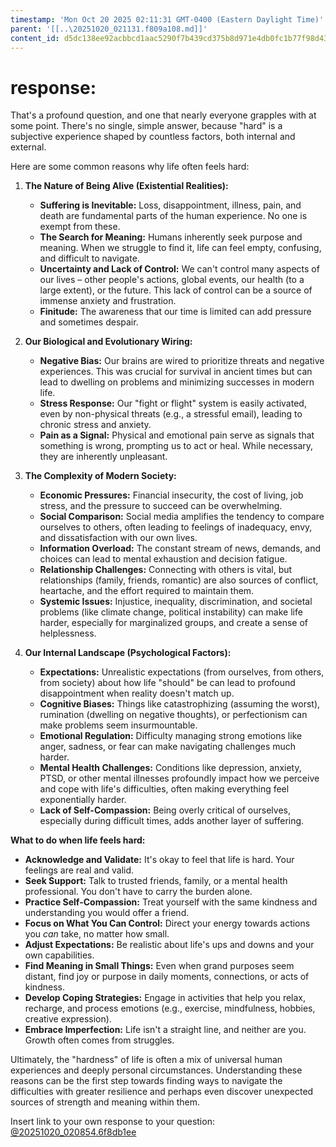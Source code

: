 ```yaml
---
timestamp: 'Mon Oct 20 2025 02:11:31 GMT-0400 (Eastern Daylight Time)'
parent: '[[..\20251020_021131.f809a108.md]]'
content_id: d5dc138ee92acbbcd1aac5290f7b439cd375b8d971e4db0fc1b77f98d4336b0a
---
```


# response:

That's a profound question, and one that nearly everyone grapples with at some point. There's no single, simple answer, because "hard" is a subjective experience shaped by countless factors, both internal and external.

Here are some common reasons why life often feels hard:

1. **The Nature of Being Alive (Existential Realities):**
   * **Suffering is Inevitable:** Loss, disappointment, illness, pain, and death are fundamental parts of the human experience. No one is exempt from these.
   * **The Search for Meaning:** Humans inherently seek purpose and meaning. When we struggle to find it, life can feel empty, confusing, and difficult to navigate.
   * **Uncertainty and Lack of Control:** We can't control many aspects of our lives – other people's actions, global events, our health (to a large extent), or the future. This lack of control can be a source of immense anxiety and frustration.
   * **Finitude:** The awareness that our time is limited can add pressure and sometimes despair.

2. **Our Biological and Evolutionary Wiring:**
   * **Negative Bias:** Our brains are wired to prioritize threats and negative experiences. This was crucial for survival in ancient times but can lead to dwelling on problems and minimizing successes in modern life.
   * **Stress Response:** Our "fight or flight" system is easily activated, even by non-physical threats (e.g., a stressful email), leading to chronic stress and anxiety.
   * **Pain as a Signal:** Physical and emotional pain serve as signals that something is wrong, prompting us to act or heal. While necessary, they are inherently unpleasant.

3. **The Complexity of Modern Society:**
   * **Economic Pressures:** Financial insecurity, the cost of living, job stress, and the pressure to succeed can be overwhelming.
   * **Social Comparison:** Social media amplifies the tendency to compare ourselves to others, often leading to feelings of inadequacy, envy, and dissatisfaction with our own lives.
   * **Information Overload:** The constant stream of news, demands, and choices can lead to mental exhaustion and decision fatigue.
   * **Relationship Challenges:** Connecting with others is vital, but relationships (family, friends, romantic) are also sources of conflict, heartache, and the effort required to maintain them.
   * **Systemic Issues:** Injustice, inequality, discrimination, and societal problems (like climate change, political instability) can make life harder, especially for marginalized groups, and create a sense of helplessness.

4. **Our Internal Landscape (Psychological Factors):**
   * **Expectations:** Unrealistic expectations (from ourselves, from others, from society) about how life "should" be can lead to profound disappointment when reality doesn't match up.
   * **Cognitive Biases:** Things like catastrophizing (assuming the worst), rumination (dwelling on negative thoughts), or perfectionism can make problems seem insurmountable.
   * **Emotional Regulation:** Difficulty managing strong emotions like anger, sadness, or fear can make navigating challenges much harder.
   * **Mental Health Challenges:** Conditions like depression, anxiety, PTSD, or other mental illnesses profoundly impact how we perceive and cope with life's difficulties, often making everything feel exponentially harder.
   * **Lack of Self-Compassion:** Being overly critical of ourselves, especially during difficult times, adds another layer of suffering.

**What to do when life feels hard:**

* **Acknowledge and Validate:** It's okay to feel that life is hard. Your feelings are real and valid.
* **Seek Support:** Talk to trusted friends, family, or a mental health professional. You don't have to carry the burden alone.
* **Practice Self-Compassion:** Treat yourself with the same kindness and understanding you would offer a friend.
* **Focus on What You Can Control:** Direct your energy towards actions you *can* take, no matter how small.
* **Adjust Expectations:** Be realistic about life's ups and downs and your own capabilities.
* **Find Meaning in Small Things:** Even when grand purposes seem distant, find joy or purpose in daily moments, connections, or acts of kindness.
* **Develop Coping Strategies:** Engage in activities that help you relax, recharge, and process emotions (e.g., exercise, mindfulness, hobbies, creative expression).
* **Embrace Imperfection:** Life isn't a straight line, and neither are you. Growth often comes from struggles.

Ultimately, the "hardness" of life is often a mix of universal human experiences and deeply personal circumstances. Understanding these reasons can be the first step towards finding ways to navigate the difficulties with greater resilience and perhaps even discover unexpected sources of strength and meaning within them.

Insert link to your own response to your question:
[@20251020\_020854.6f8db1ee](../../context/design/brainstorming/questioning.md/20251020_020854.6f8db1ee.md)

